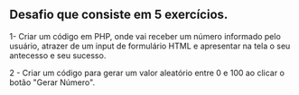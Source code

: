 ## Desafio que consiste em 5 exercícios.

1- Criar um código em PHP, onde vai receber um número informado pelo usuário, atrazer de um input de formulário HTML e apresentar na tela o seu antecesso e seu sucesso.

2 - Criar um código para gerar um valor aleatório entre 0 e 100 ao clicar o botão "Gerar Número".

